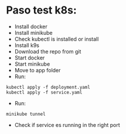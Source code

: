 # Paso test k8s:

- Install docker
- Install minikube
- Check kubectl is installed or install
- Install k9s
- Download the repo from git
- Start docker
- Start minikube
- Move to app folder
- Run:

```
kubectl apply -f deployment.yaml
kubectl apply -f service.yaml
```

- Run:

```
minikube tunnel
```

- Check if service es running in the right port
